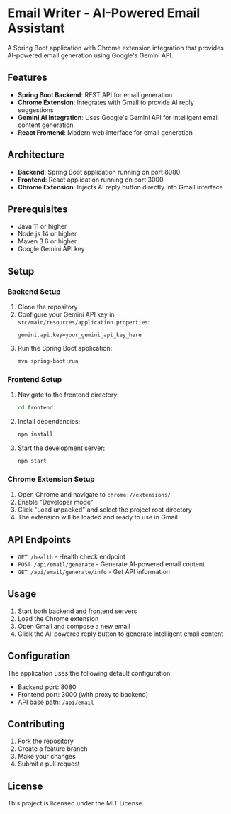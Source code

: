 # Email Writer - AI-Powered Email Assistant

A Spring Boot application with Chrome extension integration that provides AI-powered email generation using Google's Gemini API.

## Features

- **Spring Boot Backend**: REST API for email generation
- **Chrome Extension**: Integrates with Gmail to provide AI reply suggestions
- **Gemini AI Integration**: Uses Google's Gemini API for intelligent email content generation
- **React Frontend**: Modern web interface for email generation

## Architecture

- **Backend**: Spring Boot application running on port 8080
- **Frontend**: React application running on port 3000
- **Chrome Extension**: Injects AI reply button directly into Gmail interface

## Prerequisites

- Java 11 or higher
- Node.js 14 or higher
- Maven 3.6 or higher
- Google Gemini API key

## Setup

### Backend Setup

1. Clone the repository
2. Configure your Gemini API key in `src/main/resources/application.properties`:
   ```properties
   gemini.api.key=your_gemini_api_key_here
   ```
3. Run the Spring Boot application:
   ```bash
   mvn spring-boot:run
   ```

### Frontend Setup

1. Navigate to the frontend directory:
   ```bash
   cd frontend
   ```
2. Install dependencies:
   ```bash
   npm install
   ```
3. Start the development server:
   ```bash
   npm start
   ```

### Chrome Extension Setup

1. Open Chrome and navigate to `chrome://extensions/`
2. Enable "Developer mode"
3. Click "Load unpacked" and select the project root directory
4. The extension will be loaded and ready to use in Gmail

## API Endpoints

- `GET /health` - Health check endpoint
- `POST /api/email/generate` - Generate AI-powered email content
- `GET /api/email/generate/info` - Get API information

## Usage

1. Start both backend and frontend servers
2. Load the Chrome extension
3. Open Gmail and compose a new email
4. Click the AI-powered reply button to generate intelligent email content

## Configuration

The application uses the following default configuration:
- Backend port: 8080
- Frontend port: 3000 (with proxy to backend)
- API base path: `/api/email`

## Contributing

1. Fork the repository
2. Create a feature branch
3. Make your changes
4. Submit a pull request

## License

This project is licensed under the MIT License.
